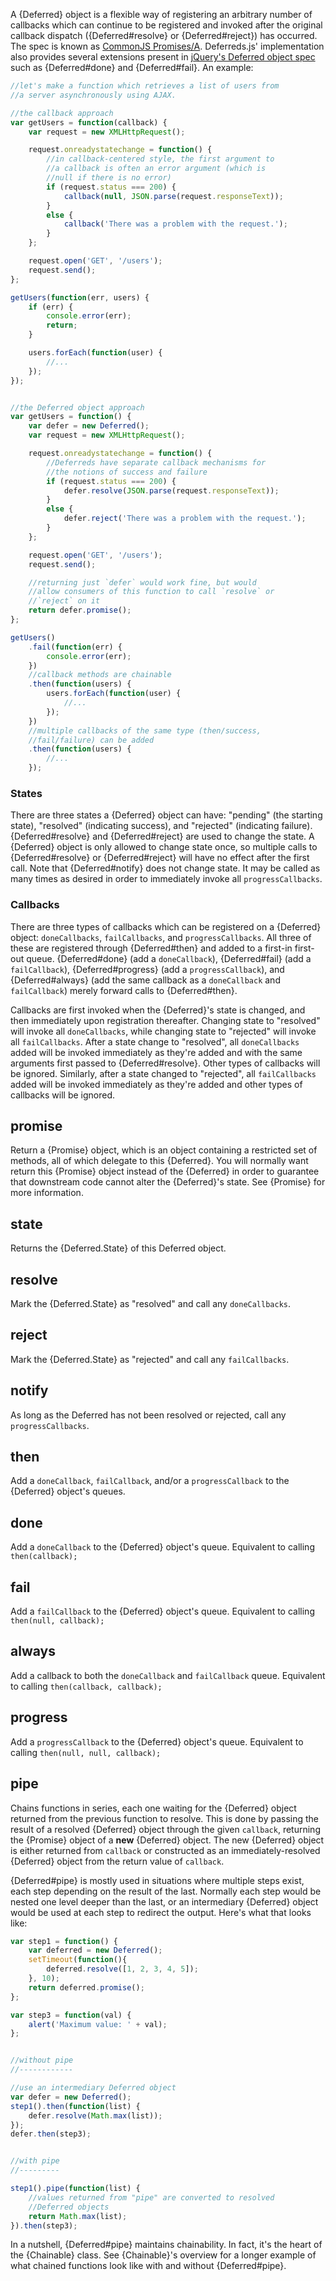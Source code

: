 A {Deferred} object is a flexible way of registering an arbitrary number of
callbacks which can continue to be registered and invoked after the original
callback dispatch ({Deferred#resolve} or {Deferred#reject}) has occurred. The
spec is known as [CommonJS
Promises/A](http://wiki.commonjs.org/wiki/Promises/A). Deferreds.js'
implementation also provides several extensions present in [jQuery's Deferred
object spec](http://api.jquery.com/category/deferred-object/) such as
{Deferred#done} and {Deferred#fail}. An example:

```js
//let's make a function which retrieves a list of users from
//a server asynchronously using AJAX.

//the callback approach
var getUsers = function(callback) {
	var request = new XMLHttpRequest();

	request.onreadystatechange = function() {
		//in callback-centered style, the first argument to
		//a callback is often an error argument (which is
		//null if there is no error)
		if (request.status === 200) {
			callback(null, JSON.parse(request.responseText));
		}
		else {
			callback('There was a problem with the request.');
		}
	};

    request.open('GET', '/users');
    request.send();
};

getUsers(function(err, users) {
	if (err) {
		console.error(err);
		return;
	}

	users.forEach(function(user) {
		//...
	});
});


//the Deferred object approach
var getUsers = function() {
	var defer = new Deferred();
	var request = new XMLHttpRequest();

	request.onreadystatechange = function() {
		//Deferreds have separate callback mechanisms for
		//the notions of success and failure
		if (request.status === 200) {
			defer.resolve(JSON.parse(request.responseText));
		}
		else {
			defer.reject('There was a problem with the request.');
		}
	};

    request.open('GET', '/users');
    request.send();

	//returning just `defer` would work fine, but would
	//allow consumers of this function to call `resolve` or
	//`reject` on it
	return defer.promise();
};

getUsers()
	.fail(function(err) {
		console.error(err);
	})
	//callback methods are chainable
	.then(function(users) {
		users.forEach(function(user) {
			//...
		});
	})
	//multiple callbacks of the same type (then/success,
	//fail/failure) can be added
	.then(function(users) {
		//...
	});
```


### States

There are three states a {Deferred} object can have: "pending" (the starting
state), "resolved" (indicating success), and "rejected" (indicating failure).
{Deferred#resolve} and {Deferred#reject} are used to change the state. A
{Deferred} object is only allowed to change state once, so multiple calls to
{Deferred#resolve} or {Deferred#reject} will have no effect after the first
call. Note that {Deferred#notify} does not change state. It may be called as
many times as desired in order to immediately invoke all `progressCallbacks`.


### Callbacks

There are three types of callbacks which can be registered on a {Deferred}
object: `doneCallbacks`, `failCallbacks`, and `progressCallbacks`. All three of
these are registered through {Deferred#then} and added to a first-in first-out
queue. {Deferred#done} (add a `doneCallback`), {Deferred#fail} (add a
`failCallback`), {Deferred#progress} (add a `progressCallback`), and
{Deferred#always} (add the same callback as a `doneCallback` and
`failCallback`) merely forward calls to {Deferred#then}.

Callbacks are first invoked when the {Deferred}'s state is changed, and then
immediately upon registration thereafter. Changing state to "resolved" will
invoke all `doneCallbacks`, while changing state to "rejected" will invoke all
`failCallbacks`. After a state change to "resolved", all `doneCallbacks` added
will be invoked immediately as they're added and with the same arguments first
passed to {Deferred#resolve}. Other types of callbacks will be ignored.
Similarly, after a state changed to "rejected", all `failCallbacks` added will
be invoked immediately as they're added and other types of callbacks will be
ignored.




## promise

Return a {Promise} object, which is an object containing a restricted set of
methods, all of which delegate to this {Deferred}. You will normally want
return this {Promise} object instead of the {Deferred} in order to guarantee
that downstream code cannot alter the {Deferred}'s state. See {Promise} for
more information.




## state

Returns the {Deferred.State} of this Deferred object.




## resolve

Mark the {Deferred.State} as "resolved" and call any `doneCallbacks`.




## reject

Mark the {Deferred.State} as "rejected" and call any `failCallbacks`.




## notify

As long as the Deferred has not been resolved or rejected, call any
`progressCallbacks`.




## then

Add a `doneCallback`, `failCallback`, and/or a `progressCallback` to the
{Deferred} object's queues.




## done

Add a `doneCallback` to the {Deferred} object's queue. Equivalent to calling
`then(callback);`




## fail

Add a `failCallback` to the {Deferred} object's queue. Equivalent to calling
`then(null, callback);`




## always

Add a callback to both the `doneCallback` and `failCallback` queue. Equivalent
to calling `then(callback, callback);`




## progress

Add a `progressCallback` to the {Deferred} object's queue. Equivalent to
calling `then(null, null, callback);`




## pipe

Chains functions in series, each one waiting for the {Deferred} object returned
from the previous function to resolve. This is done by passing the result of a
resolved {Deferred} object through the given `callback`, returning the
{Promise} object of a **new** {Deferred} object. The new {Deferred} object is
either returned from `callback` or constructed as an immediately-resolved
{Deferred} object from the return value of `callback`.

{Deferred#pipe} is mostly used in situations where multiple steps exist, each
step depending on the result of the last. Normally each step would be nested
one level deeper than the last, or an intermediary {Deferred} object would be
used at each step to redirect the output. Here's what that looks like:

```js
var step1 = function() {
	var deferred = new Deferred();
	setTimeout(function(){
		deferred.resolve([1, 2, 3, 4, 5]);
	}, 10);
	return deferred.promise();
};

var step3 = function(val) {
	alert('Maximum value: ' + val);
};


//without pipe
//------------

//use an intermediary Deferred object
var defer = new Deferred();
step1().then(function(list) {
	defer.resolve(Math.max(list));
});
defer.then(step3);


//with pipe
//---------

step1().pipe(function(list) {
	//values returned from "pipe" are converted to resolved
	//Deferred objects
	return Math.max(list);
}).then(step3);
```

In a nutshell, {Deferred#pipe} maintains chainability. In fact, it's the heart
of the {Chainable} class. See {Chainable}'s overview for a longer example of
what chained functions look like with and without {Deferred#pipe}.
